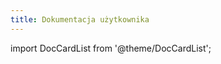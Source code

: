 ```yaml
---
title: Dokumentacja użytkownika
---
```


import DocCardList from '@theme/DocCardList';

<DocCardList />
